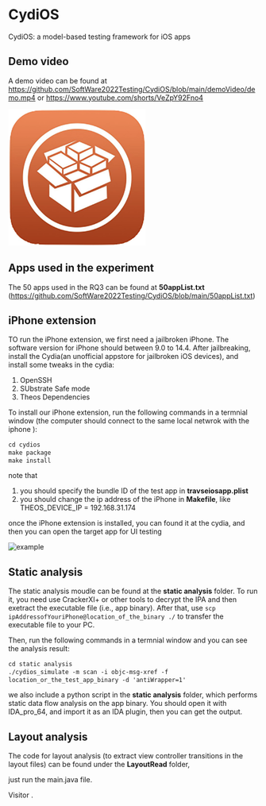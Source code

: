 # CydiOS
CydiOS: a model-based testing framework for iOS apps

## Demo video
A demo video can be found at https://github.com/SoftWare2022Testing/CydiOS/blob/main/demoVideo/demo.mp4
or 
https://www.youtube.com/shorts/VeZpY92Fno4

![example](./Snip20230228_2.png)

## Apps used in the experiment

The 50 apps used in the RQ3 can be found at **50appList.txt** (https://github.com/SoftWare2022Testing/CydiOS/blob/main/50appList.txt)


## iPhone extension

TO run the iPhone extension, we first need a jailbroken iPhone. The software version for iPhone should between 9.0 to 14.4.
After jailbreaking, install the Cydia(an unofficial appstore for jailbroken iOS devices), and install some tweaks in the cydia:
1. OpenSSH
2. SUbstrate Safe mode
3. Theos Dependencies

To install our iPhone extension, run the following commands in a termnial window (the computer should connect to the same local netwrok with the iphone ): 
```
cd cydios
make package 
make install
```
note that 
1. you should specify the bundle ID of the test app in **travseiosapp.plist**
2. you should change the ip address of the iPhone in **Makefile**, like THEOS_DEVICE_IP = 192.168.31.174

once the iPhone extension is installed, you can found it at the cydia, and then you can open the target app for UI testing

![example](./cydia1.jpeg)


## Static analysis
The static analysis moudle can be found at the  **static analysis** folder.
To run it, you need use CrackerXI+ or other tools to decrypt the IPA and then exetract the executable file (i.e., app binary).
After that, use ``scp ipAddressofYouriPhone@location_of_the_binary ./`` to transfer the executable file to your PC.

Then, run the following commands in a termnial window and you can see the analysis result:
```
cd static analysis
./cydios_simulate -m scan -i objc-msg-xref -f location_or_the_test_app_binary -d 'antiWrapper=1'
```

we also include a python script in the  **static analysis** folder, which performs static data flow analysis on the app binary.
You should open it with IDA_pro_64, and import it as an IDA plugin, then you can get the output.


## Layout analysis
The code for layout analysis (to extract view controller transitions in the layout files) can be found under the **LayoutRead** folder,

just run the main.java file. 


<script async src="//busuanzi.ibruce.info/busuanzi/2.3/busuanzi.pure.mini.js"></script>
<span id="busuanzi_container_site_uv">Visitor <span id="busuanzi_value_site_uv"></span>.</span>



